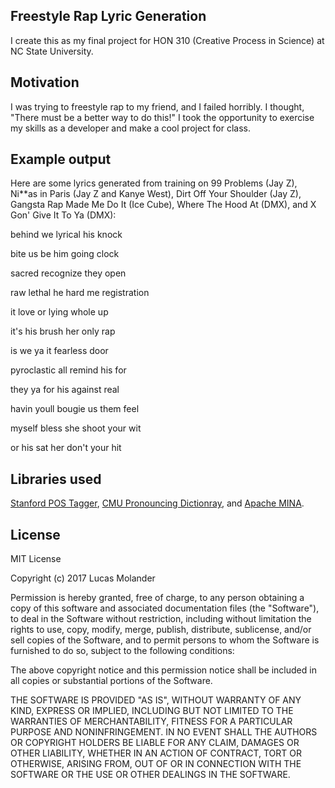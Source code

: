 ## Freestyle Rap Lyric Generation
I create this as my final project for HON 310 (Creative Process in Science) at NC State University.
## Motivation
I was trying to freestyle rap to my friend, and I failed horribly. I thought, "There must be a better way to do this!" I took the opportunity to exercise my skills as a developer and make a cool project for class.
## Example output
Here are some lyrics generated from training on 99 Problems (Jay Z), Ni**as in Paris (Jay Z and Kanye West), Dirt Off Your Shoulder (Jay Z), Gangsta Rap Made Me Do It (Ice Cube), Where The Hood At (DMX), and X Gon' Give It To Ya (DMX):

behind we lyrical his knock

bite us be him going clock


sacred recognize they open

raw lethal he hard me registration


it love or lying whole up

it's his brush her only rap


is we ya it fearless door

pyroclastic all remind his for


they ya for his against real

havin youll bougie us them feel


myself bless she shoot your wit

or his sat her don't your hit

## Libraries used
[Stanford POS Tagger](https://nlp.stanford.edu/software/tagger.shtml), [CMU Pronouncing Dictionray](http://www.speech.cs.cmu.edu/cgi-bin/cmudict), and [Apache MINA](http://mina.apache.org/).
## License
MIT License

Copyright (c) 2017 Lucas Molander

Permission is hereby granted, free of charge, to any person obtaining a copy
of this software and associated documentation files (the "Software"), to deal
in the Software without restriction, including without limitation the rights
to use, copy, modify, merge, publish, distribute, sublicense, and/or sell
copies of the Software, and to permit persons to whom the Software is
furnished to do so, subject to the following conditions:

The above copyright notice and this permission notice shall be included in all
copies or substantial portions of the Software.

THE SOFTWARE IS PROVIDED "AS IS", WITHOUT WARRANTY OF ANY KIND, EXPRESS OR
IMPLIED, INCLUDING BUT NOT LIMITED TO THE WARRANTIES OF MERCHANTABILITY,
FITNESS FOR A PARTICULAR PURPOSE AND NONINFRINGEMENT. IN NO EVENT SHALL THE
AUTHORS OR COPYRIGHT HOLDERS BE LIABLE FOR ANY CLAIM, DAMAGES OR OTHER
LIABILITY, WHETHER IN AN ACTION OF CONTRACT, TORT OR OTHERWISE, ARISING FROM,
OUT OF OR IN CONNECTION WITH THE SOFTWARE OR THE USE OR OTHER DEALINGS IN THE
SOFTWARE.